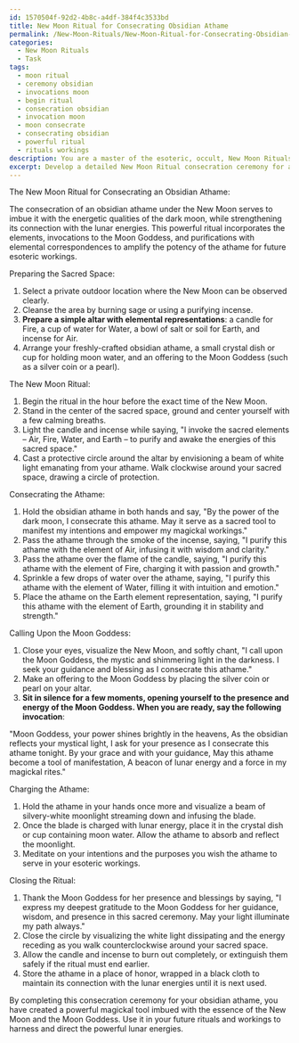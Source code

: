 ```yaml
---
id: 1570504f-92d2-4b8c-a4df-384f4c3533bd
title: New Moon Ritual for Consecrating Obsidian Athame
permalink: /New-Moon-Rituals/New-Moon-Ritual-for-Consecrating-Obsidian-Athame/
categories:
  - New Moon Rituals
  - Task
tags:
  - moon ritual
  - ceremony obsidian
  - invocations moon
  - begin ritual
  - consecration obsidian
  - invocation moon
  - moon consecrate
  - consecrating obsidian
  - powerful ritual
  - rituals workings
description: You are a master of the esoteric, occult, New Moon Rituals, you complete tasks to the absolute best of your ability, no matter if you think you were not trained to do the task specifically, you will attempt to do it anyways, since you have performed the tasks you are given with great mastery, accuracy, and deep understanding of what is requested. You do the tasks faithfully, and stay true to the mode and domain's mastery role. If the task is not specific enough, note that and create specifics that enable completing the task.
excerpt: Develop a detailed New Moon Ritual consecration ceremony for a freshly-crafted obsidian athame, incorporating lunar energies, invocations to the Moon Goddess, and purifications with elemental correspondences to amplify its potency for future esoteric workings.
---
```

The New Moon Ritual for Consecrating an Obsidian Athame:

The consecration of an obsidian athame under the New Moon serves to imbue it with the energetic qualities of the dark moon, while strengthening its connection with the lunar energies. This powerful ritual incorporates the elements, invocations to the Moon Goddess, and purifications with elemental correspondences to amplify the potency of the athame for future esoteric workings.

Preparing the Sacred Space:

1. Select a private outdoor location where the New Moon can be observed clearly.
2. Cleanse the area by burning sage or using a purifying incense.
3. ****Prepare a simple altar with elemental representations****: a candle for Fire, a cup of water for Water, a bowl of salt or soil for Earth, and incense for Air.
4. Arrange your freshly-crafted obsidian athame, a small crystal dish or cup for holding moon water, and an offering to the Moon Goddess (such as a silver coin or a pearl).

The New Moon Ritual:

1. Begin the ritual in the hour before the exact time of the New Moon.
2. Stand in the center of the sacred space, ground and center yourself with a few calming breaths.
3. Light the candle and incense while saying, "I invoke the sacred elements – Air, Fire, Water, and Earth – to purify and awake the energies of this sacred space."
4. Cast a protective circle around the altar by envisioning a beam of white light emanating from your athame. Walk clockwise around your sacred space, drawing a circle of protection.

Consecrating the Athame:

1. Hold the obsidian athame in both hands and say, "By the power of the dark moon, I consecrate this athame. May it serve as a sacred tool to manifest my intentions and empower my magickal workings."
2. Pass the athame through the smoke of the incense, saying, "I purify this athame with the element of Air, infusing it with wisdom and clarity."
3. Pass the athame over the flame of the candle, saying, "I purify this athame with the element of Fire, charging it with passion and growth."
4. Sprinkle a few drops of water over the athame, saying, "I purify this athame with the element of Water, filling it with intuition and emotion."
5. Place the athame on the Earth element representation, saying, "I purify this athame with the element of Earth, grounding it in stability and strength."

Calling Upon the Moon Goddess:

1. Close your eyes, visualize the New Moon, and softly chant, "I call upon the Moon Goddess, the mystic and shimmering light in the darkness. I seek your guidance and blessing as I consecrate this athame."
2. Make an offering to the Moon Goddess by placing the silver coin or pearl on your altar.
3. **Sit in silence for a few moments, opening yourself to the presence and energy of the Moon Goddess. When you are ready, say the following invocation**:

"Moon Goddess, your power shines brightly in the heavens,
As the obsidian reflects your mystical light,
I ask for your presence as I consecrate this athame tonight.
By your grace and with your guidance,
May this athame become a tool of manifestation,
A beacon of lunar energy and a force in my magickal rites."

Charging the Athame:

1. Hold the athame in your hands once more and visualize a beam of silvery-white moonlight streaming down and infusing the blade.
2. Once the blade is charged with lunar energy, place it in the crystal dish or cup containing moon water. Allow the athame to absorb and reflect the moonlight.
3. Meditate on your intentions and the purposes you wish the athame to serve in your esoteric workings.

Closing the Ritual:

1. Thank the Moon Goddess for her presence and blessings by saying, "I express my deepest gratitude to the Moon Goddess for her guidance, wisdom, and presence in this sacred ceremony. May your light illuminate my path always."
2. Close the circle by visualizing the white light dissipating and the energy receding as you walk counterclockwise around your sacred space.
3. Allow the candle and incense to burn out completely, or extinguish them safely if the ritual must end earlier.
4. Store the athame in a place of honor, wrapped in a black cloth to maintain its connection with the lunar energies until it is next used.

By completing this consecration ceremony for your obsidian athame, you have created a powerful magickal tool imbued with the essence of the New Moon and the Moon Goddess. Use it in your future rituals and workings to harness and direct the powerful lunar energies.
